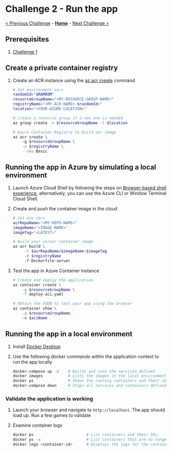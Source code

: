# Challenge 2 - Run the app

[< Previous Challenge](01-Setup.md) - **[Home](README.md)** - [Next Challenge >](03-MoveToAzureSql.md)

## Prerequisites

1. [Challenge 1](01-Setup.md)

## Create a private container registry

1. Create an ACR instance using the [az acr create](https://docs.microsoft.com/cli/azure/acr#az-acr-create) command

    ```bash
    # Set environment vars
    randomId="$RAMDOM"
    resourceGroupName="<MY-RESOURCE-GROUP-NAME>"
    registryName="<MY-ACR-NAME>-$randomId>"
    location="<YOUR-AZURE-LOCATION>"

    # Create a resource group if a new one is needed
    az group create -n $resourceGroupName -l $location

    # Azure Container Registry to build our image
    az acr create \ 
        -g $resourceGroupName \
        -n $registryName \
        --sku Basic
    ```

## Running the app in Azure by simulating a local environment

1. Launch Azure Cloud Shell by following the steps on [Browser-based shell experience](https://docs.microsoft.com/azure/cloud-shell/overview#browser-based-shell-experience), alternatively, you can use the Azure CLI or Window Terminal Cloud Shell.

2. Create and push the container image in the cloud

   ```bash
   # Set env vars
   acrRepoName="<MY-REPO-NAME>"
   imageName="<IMAGE-NAME>"
   imageTag="<LATEST>"

   # Build your server container image
   az acr build \
        -t $acrRepoName/$imageName:$imageTag
        -r $registryName
        -f Dockerfile-server
   ```

3. Test the app in Azure Container Instance

    ```bash
    # Create and deploy the application
    az container create \
        -g $resourceGroupName \
        -f deploy-aci.yaml
    
    # Obtain the FQDN to test your app using the browser
    az container show \
        -g $resourceGroupName
        -n $aciName
    ```

## Running the app in a local environment

1. Install [Docker Desktop](https://www.docker.com/products/docker-desktop)
2. Use the following docker commands within the application context to run the app locally

    ```bash
    docker-compose up -d    # Builds and runs the services defined
    docker images           # Lists the images in the local environment - should show 4-5 imges in this case
    docker ps               # Shows the running containers and their images
    docker-compose down     # Stops all services and containers defined in the compose file
    ```

### Validate the application is working

1. Launch your browser and navigate to `http://localhost`. The app should load up. Run a few games to validate
2. Examine container logs

    ```bash
    docker ps                       # List containers and their IDs
    docker ps -a                    # List containers that are no longer running. ex crashed
    docker logs <container-id>      # Displays the logs for the container
    ```
